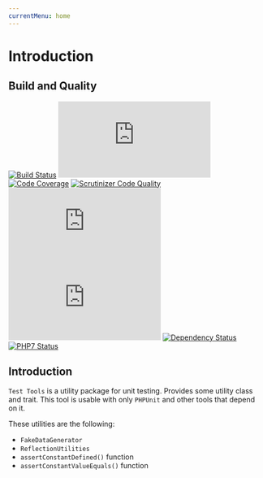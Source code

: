 ```yaml
---
currentMenu: home
---
```


# Introduction

## Build and Quality

[![Build Status](http://ci.zolli.hu/buildStatus/icon?job=Test%20Tools)](http://ci.zolli.hu/job/Test%20Tools/)
[![Build Stability](http://status.buildr-framework.io/buildstatus/status_modules.php?jobName=Test%20Tools&type=stability)](http://ci.zolli.hu/job/Test%20Tools/)
[![Code Coverage](https://scrutinizer-ci.com/g/BuildrPHP/Test-Tools/badges/coverage.png?b=master)](https://scrutinizer-ci.com/g/BuildrPHP/Test-Tools/?branch=master)
[![Scrutinizer Code Quality](https://scrutinizer-ci.com/g/BuildrPHP/Test-Tools/badges/quality-score.png?b=master)](https://scrutinizer-ci.com/g/BuildrPHP/Test-Tools/?branch=master)
[![Test Results](http://status.buildr-framework.io/buildstatus/status_modules.php?jobName=Test%20Tools&type=tests)](http://ci.zolli.hu/job/Test%20Tools/)
[![CRAP Report](http://status.buildr-framework.io/buildstatus/status_modules.php?jobName=Test%20Tools&type=crap)](http://ci.zolli.hu/job/Test%20Tools/)
[![Dependency Status](https://www.versioneye.com/user/projects/568fc46b691e2d002b0000f0/badge.svg?style=flat)](https://www.versioneye.com/user/projects/568fc46b691e2d002b0000f0)
[![PHP7 Status](https://img.shields.io/badge/PHP7-tested-8892BF.svg)](https://github.com/BuildrPHP/Test-Tools)


## Introduction

`Test Tools` is a utility package for unit testing. Provides some utility class and trait.
This tool is usable with only `PHPUnit` and other tools that depend on it.

These utilities are the following:

 - `FakeDataGenerator`
 - `ReflectionUtilities`
 - `assertConstantDefined()` function
 - `assertConstantValueEquals()` function
